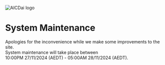 ![AICDai logo](img/logo.jpg)

System Maintenance
==================

Apologies for the inconvenience while we make some improvements to the site.  
System maintenance will take place between  
10:00PM 27/11/2024 (AEDT) - 05:00AM 28/11/2024 (AEDT).